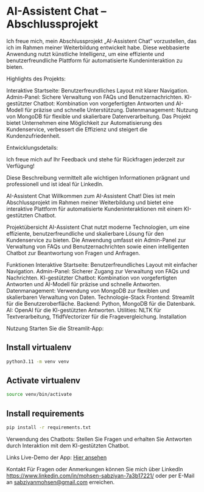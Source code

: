# AI-Assistent Chat – Abschlussprojekt

Ich freue mich, mein Abschlussprojekt „AI-Assistent Chat“ vorzustellen, das ich im Rahmen meiner Weiterbildung entwickelt habe. Diese webbasierte Anwendung nutzt künstliche Intelligenz, um eine effiziente und benutzerfreundliche Plattform für automatisierte Kundeninteraktion zu bieten.

Highlights des Projekts:

Interaktive Startseite: Benutzerfreundliches Layout mit klarer Navigation.
Admin-Panel: Sichere Verwaltung von FAQs und Benutzernachrichten.
KI-gestützter Chatbot: Kombination von vorgefertigten Antworten und AI-Modell für präzise und schnelle Unterstützung.
Datenmanagement: Nutzung von MongoDB für flexible und skalierbare Datenverarbeitung.
Das Projekt bietet Unternehmen eine Möglichkeit zur Automatisierung des Kundenservice, verbessert die Effizienz und steigert die Kundenzufriedenheit.

Entwicklungsdetails:

Ich freue mich auf Ihr Feedback und stehe für Rückfragen jederzeit zur Verfügung!

Diese Beschreibung vermittelt alle wichtigen Informationen prägnant und professionell und ist ideal für LinkedIn.


AI-Assistent Chat
Willkommen zum AI-Assistent Chat! Dies ist mein Abschlussprojekt im Rahmen meiner Weiterbildung und bietet eine interaktive Plattform für automatisierte Kundeninteraktionen mit einem KI-gestützten Chatbot.

Projektübersicht
AI-Assistent Chat nutzt moderne Technologien, um eine effiziente, benutzerfreundliche und skalierbare Lösung für den Kundenservice zu bieten. Die Anwendung umfasst ein Admin-Panel zur Verwaltung von FAQs und Benutzernachrichten sowie einen intelligenten Chatbot zur Beantwortung von Fragen und Anfragen.

Funktionen
Interaktive Startseite: Benutzerfreundliches Layout mit einfacher Navigation.
Admin-Panel: Sicherer Zugang zur Verwaltung von FAQs und Nachrichten.
KI-gestützter Chatbot: Kombination von vorgefertigten Antworten und AI-Modell für präzise und schnelle Antworten.
Datenmanagement: Verwendung von MongoDB zur flexiblen und skalierbaren Verwaltung von Daten.
Technologie-Stack
Frontend: Streamlit für die Benutzeroberfläche.
Backend: Python, MongoDB für die Datenbank.
AI: OpenAI für die KI-gestützten Antworten.
Utilities: NLTK für Textverarbeitung, TfidfVectorizer für die Fragevergleichung.
Installation


Nutzung
Starten Sie die Streamlit-App:

## Install virtualenv
```bash
python3.11 -m venv venv
```

## Activate virtualenv
```bash
source venv/bin/activate
```

## Install requirements
```bash
pip install -r requirements.txt
```

Verwendung des Chatbots: Stellen Sie Fragen und erhalten Sie Antworten durch Interaktion mit dem KI-gestützten Chatbot.

Links
Live-Demo der App: [Hier ansehen](https://chatbot-g9xjm9ujctrnqv45hyzziw.streamlit.app/)

Kontakt
Für Fragen oder Anmerkungen können Sie mich über LinkedIn https://www.linkedin.com/in/mohsen-sabziyan-7a3b17221/ oder per E-Mail an sabziyanmohsen@gmail.com erreichen.

